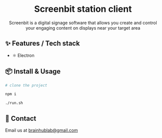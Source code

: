 <div align="center">
  <h1>Screenbit station client</h1>
  <p>Screenbit is a digital signage software that allows you create and control your engaging content on displays near your target area</p>
</div>

## ✨ Features / Tech stack

- ⚛ Electron

## 📦 Install & Usage

```bash
# clone the project

npm i

./run.sh 
```


## 🤝 Contact

Email us at [brainhublab@gmail.com](brainhublab@gmail.com)

